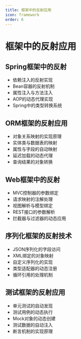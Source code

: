 ```yaml
---
title: 框架中的反射应用
icon: framework
order: 6
---
```


# 框架中的反射应用

## Spring框架中的反射

- 依赖注入的反射实现
- Bean容器的反射机制
- 属性注入与方法注入
- AOP的动态代理实现
- Spring中的类型转换系统

## ORM框架的反射应用

- 对象关系映射的实现原理
- 实体类与数据表的映射
- 属性与字段的自动映射
- 延迟加载的动态代理
- 查询结果的对象转换

## Web框架中的反射

- MVC控制器的参数绑定
- 请求映射的注解处理
- 视图解析与模型绑定
- REST接口的参数解析
- 拦截器与过滤器的动态应用

## 序列化框架的反射技术

- JSON序列化的字段访问
- XML绑定的对象映射
- 自定义序列化的实现
- 类型适配器的动态注册
- 循环引用的处理机制

## 测试框架的反射应用

- 单元测试的自动发现
- 测试用例的动态执行
- Mock对象的动态创建
- 测试数据的自动注入
- 断言机制的实现原理
